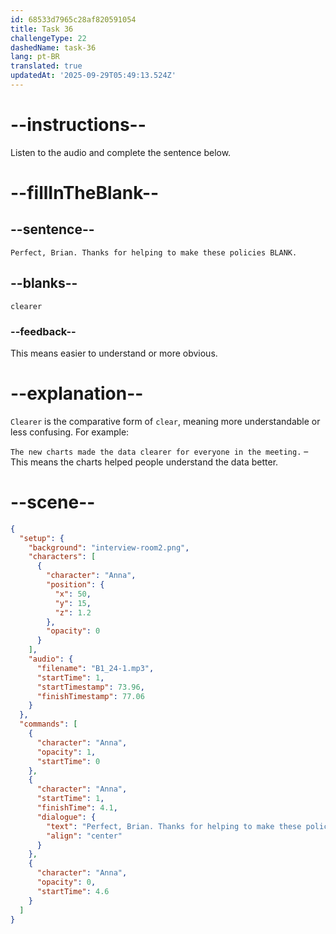 ```yaml
---
id: 68533d7965c28af820591054
title: Task 36
challengeType: 22
dashedName: task-36
lang: pt-BR
translated: true
updatedAt: '2025-09-29T05:49:13.524Z'
---
```


<!-- (Audio) Anna: Perfect, Brian. Thanks for helping to make these policies clearer. -->

# --instructions--

Listen to the audio and complete the sentence below.

# --fillInTheBlank--

## --sentence--

`Perfect, Brian. Thanks for helping to make these policies BLANK.`

## --blanks--

`clearer`

### --feedback--

This means easier to understand or more obvious.

# --explanation--

`Clearer` is the comparative form of `clear`, meaning more understandable or less confusing. For example:

`The new charts made the data clearer for everyone in the meeting.` – This means the charts helped people understand the data better.

# --scene--

```json
{
  "setup": {
    "background": "interview-room2.png",
    "characters": [
      {
        "character": "Anna",
        "position": {
          "x": 50,
          "y": 15,
          "z": 1.2
        },
        "opacity": 0
      }
    ],
    "audio": {
      "filename": "B1_24-1.mp3",
      "startTime": 1,
      "startTimestamp": 73.96,
      "finishTimestamp": 77.06
    }
  },
  "commands": [
    {
      "character": "Anna",
      "opacity": 1,
      "startTime": 0
    },
    {
      "character": "Anna",
      "startTime": 1,
      "finishTime": 4.1,
      "dialogue": {
        "text": "Perfect, Brian. Thanks for helping to make these policies clearer.",
        "align": "center"
      }
    },
    {
      "character": "Anna",
      "opacity": 0,
      "startTime": 4.6
    }
  ]
}
```

